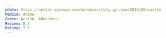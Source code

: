 ```yaml
---
photo: https://oyster.ignimgs.com/wordpress/stg.ign.com/2018/08/castle.jpg
Medium: Anime
Genre: Action, Adventure
Review: 8.3
Rating: 7.7
---
```

